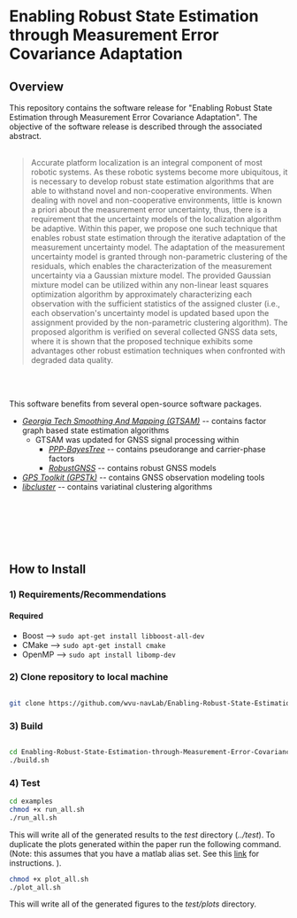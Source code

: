 # Enabling Robust State Estimation through Measurement Error Covariance Adaptation


## Overview

This repository contains the software release for "Enabling Robust State Estimation through Measurement Error Covariance Adaptation". The objective of the software release is described through the associated abstract.
<br/>
<br/>


> Accurate platform localization is an integral component of most robotic systems. As these robotic systems become more ubiquitous, it is necessary to develop robust state estimation algorithms that are able to withstand novel and non-cooperative environments. When dealing with novel and non-cooperative environments, little is known a priori about the measurement error uncertainty, thus, there is a requirement that the uncertainty models of the localization algorithm be adaptive. Within this paper, we propose one such technique that enables robust state estimation through the iterative adaptation of the measurement uncertainty model. The adaptation of the measurement uncertainty model is granted through non-parametric clustering of the residuals, which enables the characterization of the measurement uncertainty via a Gaussian mixture model. The provided Gaussian mixture model can be utilized within any non-linear least squares optimization algorithm by approximately characterizing each observation with the sufficient statistics of the assigned cluster (i.e., each observation's uncertainty model is updated based upon the assignment provided by the non-parametric clustering algorithm). The proposed algorithm is verified on several collected GNSS data sets, where it is shown that the proposed technique exhibits some advantages other robust estimation techniques when confronted with degraded data quality.

<br/>
<br/>

This software benefits from several open-source software packages.
* [*Georgia Tech Smoothing And Mapping (GTSAM)*](https://bitbucket.org/gtborg/gtsam/src/develop/) -- contains factor graph based state estimation algorithms
	* GTSAM was updated for GNSS signal processing within
	    *  [*PPP-BayesTree*](https://github.com/wvu-navLab/PPP-BayesTree) -- contains pseudorange and carrier-phase factors
	    *  [*RobustGNSS*](https://github.com/wvu-navLab/RobustGNSS) -- contains robust GNSS models
* [*GPS Toolkit (GPSTk)*](http://www.gpstk.org/bin/view/Documentation/WebHome) -- contains GNSS observation modeling tools
* [*libcluster*](https://github.com/dsteinberg/libcluster) -- contains variatinal clustering algorithms


<br/>
<br/>
<br/>

<!--
If you utilze this software for an academic purpose, please consider using the following citation:
-->
<!--
```
@article{ watson2019enabling,
        title={Enabling Robust State Estimation through Measurement Error Covariance Adaptation},
        author={Watson, Ryan M and Gross, Jason N and Taylor, Clark N and Leishman, Robert C},
        journal={arXiv preprint},
        year={2019}
       }
```
-->

<br/>
<br/>

## How to Install


### 1) Requirements/Recommendations

#### Required
* Boost -->  ```` sudo apt-get install libboost-all-dev ````
* CMake -->  ```` sudo apt-get install cmake ````
* OpenMP --> ```` sudo apt install libomp-dev ````


### 2) Clone repository to local machine  
````bash

git clone https://github.com/wvu-navLab/Enabling-Robust-State-Estimation-through-Measurement-Error-Covariance-Adaptation.git

````

### 3) Build

````bash

cd Enabling-Robust-State-Estimation-through-Measurement-Error-Covariance-Adaptation
./build.sh

````

### 4) Test
````bash
cd examples
chmod +x run_all.sh
./run_all.sh
````

This will write all of the generated results to the *test* directory (*../test*). To duplicate the plots generated within the paper run the following command. (Note: this assumes that you have a matlab alias set. See this [link](https://www.mathworks.com/matlabcentral/answers/98220-how-do-i-create-a-shortcut-or-link-to-matlab)  for instructions. ).

````bash
chmod +x plot_all.sh
./plot_all.sh
````

This will write all of the generated figures to the *test/plots* directory.
